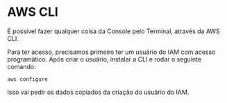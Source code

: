 # AWS CLI

É possível fazer qualquer coisa da Console pelo Terminal, através da 
AWS CLI.

Para ter acesso, precisamos primeiro ter um usuário do IAM com acesso
programático. Após criar o usuário, instalar a CLI e rodar o seguinte
comando:

	aws configure

Isso vai pedir os dados copiados da criação do usuário do IAM.
